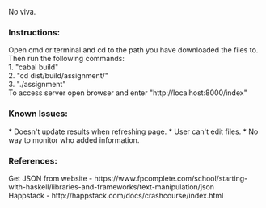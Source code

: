 No viva.

<h3>Instructions:</h3>
Open cmd or terminal and cd to the path you have downloaded the files to. Then run the following commands: <br>
1. "cabal build" <br>
2. "cd dist/build/assignment/" <br>
3. "./assignment" <br>
To access server open browser and enter "http://localhost:8000/index" 

<h3> Known Issues: </h3>
* Doesn't update results when refreshing page.
* User can't edit files.
* No way to monitor who added information.

<h3>References:</h3> 
Get JSON from website - https://www.fpcomplete.com/school/starting-with-haskell/libraries-and-frameworks/text-manipulation/json <br>
Happstack - http://happstack.com/docs/crashcourse/index.html
